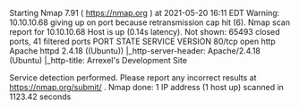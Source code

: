 Starting Nmap 7.91 ( https://nmap.org ) at 2021-05-20 16:11 EDT
Warning: 10.10.10.68 giving up on port because retransmission cap hit (6).
Nmap scan report for 10.10.10.68
Host is up (0.14s latency).
Not shown: 65493 closed ports, 41 filtered ports
PORT   STATE SERVICE VERSION
80/tcp open  http    Apache httpd 2.4.18 ((Ubuntu))
|_http-server-header: Apache/2.4.18 (Ubuntu)
|_http-title: Arrexel's Development Site

Service detection performed. Please report any incorrect results at https://nmap.org/submit/ .
Nmap done: 1 IP address (1 host up) scanned in 1123.42 seconds
